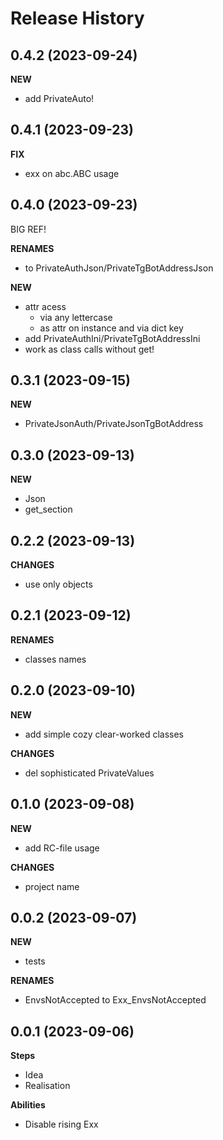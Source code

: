Release History
===============

0.4.2 (2023-09-24)
-------------------
**NEW**
- add PrivateAuto!

0.4.1 (2023-09-23)
-------------------
**FIX**
- exx on abc.ABC usage 

0.4.0 (2023-09-23)
-------------------
BIG REF!

**RENAMES**
- to PrivateAuthJson/PrivateTgBotAddressJson

**NEW**
- attr acess
  - via any lettercase 
  - as attr on instance and via dict key
- add PrivateAuthIni/PrivateTgBotAddressIni
- work as class calls without get!

0.3.1 (2023-09-15)
-------------------
**NEW**
- PrivateJsonAuth/PrivateJsonTgBotAddress

0.3.0 (2023-09-13)
-------------------
**NEW**
- Json
- get_section

0.2.2 (2023-09-13)
-------------------
**CHANGES**
- use only objects

0.2.1 (2023-09-12)
-------------------
**RENAMES**
- classes names

0.2.0 (2023-09-10)
-------------------
**NEW**
- add simple cozy clear-worked classes

**CHANGES**
- del sophisticated PrivateValues

0.1.0 (2023-09-08)
-------------------
**NEW**
- add RC-file usage

**CHANGES**
- project name 

0.0.2 (2023-09-07)
-------------------
**NEW**
- tests

**RENAMES**
- EnvsNotAccepted to Exx_EnvsNotAccepted

0.0.1 (2023-09-06)
-------------------
**Steps**
- Idea
- Realisation

**Abilities**
- Disable rising Exx 
